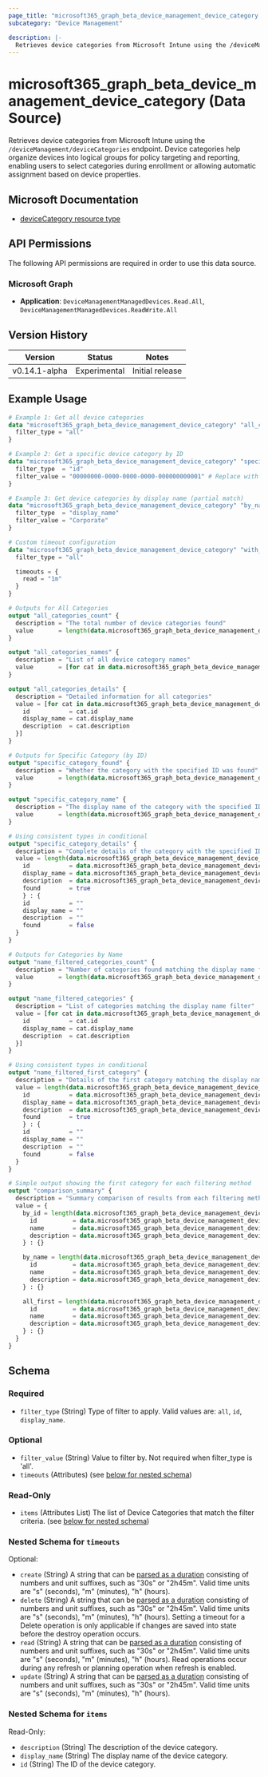 ```yaml
---
page_title: "microsoft365_graph_beta_device_management_device_category Data Source - terraform-provider-microsoft365"
subcategory: "Device Management"

description: |-
  Retrieves device categories from Microsoft Intune using the /deviceManagement/deviceCategories endpoint. Device categories help organize devices into logical groups for policy targeting and reporting, enabling users to select categories during enrollment or allowing automatic assignment based on device properties.
---
```


# microsoft365_graph_beta_device_management_device_category (Data Source)

Retrieves device categories from Microsoft Intune using the `/deviceManagement/deviceCategories` endpoint. Device categories help organize devices into logical groups for policy targeting and reporting, enabling users to select categories during enrollment or allowing automatic assignment based on device properties.

## Microsoft Documentation

- [deviceCategory resource type](https://learn.microsoft.com/en-us/graph/api/resources/intune-shared-devicecategory?view=graph-rest-beta)

## API Permissions

The following API permissions are required in order to use this data source.

### Microsoft Graph

- **Application**: `DeviceManagementManagedDevices.Read.All`, `DeviceManagementManagedDevices.ReadWrite.All`

## Version History

| Version | Status | Notes |
|---------|--------|-------|
| v0.14.1-alpha | Experimental | Initial release |

## Example Usage

```terraform
# Example 1: Get all device categories
data "microsoft365_graph_beta_device_management_device_category" "all_categories" {
  filter_type = "all"
}

# Example 2: Get a specific device category by ID
data "microsoft365_graph_beta_device_management_device_category" "specific_category" {
  filter_type  = "id"
  filter_value = "00000000-0000-0000-0000-000000000001" # Replace with actual ID
}

# Example 3: Get device categories by display name (partial match)
data "microsoft365_graph_beta_device_management_device_category" "by_name" {
  filter_type  = "display_name"
  filter_value = "Corporate"
}

# Custom timeout configuration
data "microsoft365_graph_beta_device_management_device_category" "with_timeout" {
  filter_type = "all"

  timeouts = {
    read = "1m"
  }
}

# Outputs for All Categories
output "all_categories_count" {
  description = "The total number of device categories found"
  value       = length(data.microsoft365_graph_beta_device_management_device_category.all_categories.items)
}

output "all_categories_names" {
  description = "List of all device category names"
  value       = [for cat in data.microsoft365_graph_beta_device_management_device_category.all_categories.items : cat.display_name]
}

output "all_categories_details" {
  description = "Detailed information for all categories"
  value = [for cat in data.microsoft365_graph_beta_device_management_device_category.all_categories.items : {
    id           = cat.id
    display_name = cat.display_name
    description  = cat.description
  }]
}

# Outputs for Specific Category (by ID)
output "specific_category_found" {
  description = "Whether the category with the specified ID was found"
  value       = length(data.microsoft365_graph_beta_device_management_device_category.specific_category.items) > 0
}

output "specific_category_name" {
  description = "The display name of the category with the specified ID"
  value       = length(data.microsoft365_graph_beta_device_management_device_category.specific_category.items) > 0 ? data.microsoft365_graph_beta_device_management_device_category.specific_category.items[0].display_name : ""
}

# Using consistent types in conditional
output "specific_category_details" {
  description = "Complete details of the category with the specified ID"
  value = length(data.microsoft365_graph_beta_device_management_device_category.specific_category.items) > 0 ? {
    id           = data.microsoft365_graph_beta_device_management_device_category.specific_category.items[0].id
    display_name = data.microsoft365_graph_beta_device_management_device_category.specific_category.items[0].display_name
    description  = data.microsoft365_graph_beta_device_management_device_category.specific_category.items[0].description
    found        = true
    } : {
    id           = ""
    display_name = ""
    description  = ""
    found        = false
  }
}

# Outputs for Categories by Name
output "name_filtered_categories_count" {
  description = "Number of categories found matching the display name filter"
  value       = length(data.microsoft365_graph_beta_device_management_device_category.by_name.items)
}

output "name_filtered_categories" {
  description = "List of categories matching the display name filter"
  value = [for cat in data.microsoft365_graph_beta_device_management_device_category.by_name.items : {
    id           = cat.id
    display_name = cat.display_name
    description  = cat.description
  }]
}

# Using consistent types in conditional
output "name_filtered_first_category" {
  description = "Details of the first category matching the display name filter (if any)"
  value = length(data.microsoft365_graph_beta_device_management_device_category.by_name.items) > 0 ? {
    id           = data.microsoft365_graph_beta_device_management_device_category.by_name.items[0].id
    display_name = data.microsoft365_graph_beta_device_management_device_category.by_name.items[0].display_name
    description  = data.microsoft365_graph_beta_device_management_device_category.by_name.items[0].description
    found        = true
    } : {
    id           = ""
    display_name = ""
    description  = ""
    found        = false
  }
}

# Simple output showing the first category for each filtering method
output "comparison_summary" {
  description = "Summary comparison of results from each filtering method"
  value = {
    by_id = length(data.microsoft365_graph_beta_device_management_device_category.specific_category.items) > 0 ? {
      id          = data.microsoft365_graph_beta_device_management_device_category.specific_category.items[0].id
      name        = data.microsoft365_graph_beta_device_management_device_category.specific_category.items[0].display_name
      description = data.microsoft365_graph_beta_device_management_device_category.specific_category.items[0].description
    } : {}

    by_name = length(data.microsoft365_graph_beta_device_management_device_category.by_name.items) > 0 ? {
      id          = data.microsoft365_graph_beta_device_management_device_category.by_name.items[0].id
      name        = data.microsoft365_graph_beta_device_management_device_category.by_name.items[0].display_name
      description = data.microsoft365_graph_beta_device_management_device_category.by_name.items[0].description
    } : {}

    all_first = length(data.microsoft365_graph_beta_device_management_device_category.all_categories.items) > 0 ? {
      id          = data.microsoft365_graph_beta_device_management_device_category.all_categories.items[0].id
      name        = data.microsoft365_graph_beta_device_management_device_category.all_categories.items[0].display_name
      description = data.microsoft365_graph_beta_device_management_device_category.all_categories.items[0].description
    } : {}
  }
}
```

<!-- schema generated by tfplugindocs -->
## Schema

### Required

- `filter_type` (String) Type of filter to apply. Valid values are: `all`, `id`, `display_name`.

### Optional

- `filter_value` (String) Value to filter by. Not required when filter_type is 'all'.
- `timeouts` (Attributes) (see [below for nested schema](#nestedatt--timeouts))

### Read-Only

- `items` (Attributes List) The list of Device Categories that match the filter criteria. (see [below for nested schema](#nestedatt--items))

<a id="nestedatt--timeouts"></a>
### Nested Schema for `timeouts`

Optional:

- `create` (String) A string that can be [parsed as a duration](https://pkg.go.dev/time#ParseDuration) consisting of numbers and unit suffixes, such as "30s" or "2h45m". Valid time units are "s" (seconds), "m" (minutes), "h" (hours).
- `delete` (String) A string that can be [parsed as a duration](https://pkg.go.dev/time#ParseDuration) consisting of numbers and unit suffixes, such as "30s" or "2h45m". Valid time units are "s" (seconds), "m" (minutes), "h" (hours). Setting a timeout for a Delete operation is only applicable if changes are saved into state before the destroy operation occurs.
- `read` (String) A string that can be [parsed as a duration](https://pkg.go.dev/time#ParseDuration) consisting of numbers and unit suffixes, such as "30s" or "2h45m". Valid time units are "s" (seconds), "m" (minutes), "h" (hours). Read operations occur during any refresh or planning operation when refresh is enabled.
- `update` (String) A string that can be [parsed as a duration](https://pkg.go.dev/time#ParseDuration) consisting of numbers and unit suffixes, such as "30s" or "2h45m". Valid time units are "s" (seconds), "m" (minutes), "h" (hours).


<a id="nestedatt--items"></a>
### Nested Schema for `items`

Read-Only:

- `description` (String) The description of the device category.
- `display_name` (String) The display name of the device category.
- `id` (String) The ID of the device category.